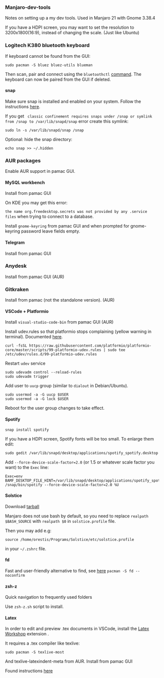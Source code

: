 ### Manjaro-dev-tools

Notes on setting up a my dev tools. Used in Manjaro 21 with Gnome 3.38.4

If you have a HDPI screen, you may want to set the resolution to 3200x1800(16:9), instead of changing the scale. (Just like Ubuntu)

### Logitech K380 bluetooth keyboard
If keyboard cannot be found from the GUI:

```
sudo pacman -S bluez bluez-utils blueman
```
Then scan, pair and connect using the ```bluetoothctl``` [command](https://wiki.archlinux.org/title/Bluetooth#Pairing).
The keyboard can now be paired from the GUI if deleted.

#### snap

Make sure snap is installed and enabled on your system. Follow the instructions [here](https://snapcraft.io/docs/installing-snap-on-manjaro-linux).

If you get ``` classic confinement requires snaps under /snap or symlink from /snap to /var/lib/snapd/snap``` error create this symlink:

```
sudo ln -s /var/lib/snapd/snap /snap

```

Optional: hide the snap directory:

```
echo snap >> ~/.hidden
```

### AUR packages
Enable AUR support in pamac GUI.

#### MySQL workbench
Install from pamac GUI

On KDE you may get this error:

```the name org.freedesktop.secrets was not provided by any .service files``` when trying to connect to a database.

Install ```gnome-keyring``` from pamac GUI and when prompted for gnome-keyring password leave fields empty.

#### Telegram
Install from pamac GUI

### Anydesk
Install from pamac GUI (AUR)

### Gitkraken
Install from pamac (not the standalone version). (AUR)

#### VSCode + Platformio
Install ```visual-studio-code-bin``` from pamac GUI (AUR)

Install udev.rules so that platformio stops complaining (yellow warning in terminal). Documented [here](https://docs.platformio.org/en/latest/faq.html#platformio-udev-rules).

```
curl -fsSL https://raw.githubusercontent.com/platformio/platformio-core/master/scripts/99-platformio-udev.rules | sudo tee /etc/udev/rules.d/99-platformio-udev.rules
```

Restart ```udev``` service

```
sudo udevadm control --reload-rules
sudo udevadm trigger
```

Add user to ```uucp``` group (similar to ```dialout``` in Debian/Ubuntu).
```
sudo usermod -a -G uucp $USER
sudo usermod -a -G lock $USER
```
Reboot for the user group changes to take effect.

#### Spotify
```
snap install spotify
```
If you have a HDPI screen, Spotify fonts will be too small. To enlarge them edit:
```
sudo gedit /var/lib/snapd/desktop/applications/spotify_spotify.desktop
```
Add ```--force-device-scale-factor=2.0``` (or 1.5 or whatever scale factor you want) to the ```Exec``` line:
```
Exec=env BAMF_DESKTOP_FILE_HINT=/var/lib/snapd/desktop/applications/spotify_spotify.desktop /snap/bin/spotify --force-device-scale-factor=2.0 %U
```

#### Solstice

Download [tarball](https://www.meso-star.com/projects/solstice/downloads/Solstice-0.9.0-GNU-Linux64.tar.gz)

Manjaro does not use bash by default, so you need to replace ```realpath $BASH_SOURCE``` with ```realpath $0``` in ```solstice.profile``` file.

Then you may add e.g:

```source /home/orestis/Programs/Solstice/etc/solstice.profile```

in your ```~/.zshrc``` file.

#### fd

Fast and user-friendly alternative to find, see [here](https://github.com/sharkdp/fd)
```pacman -S fd --noconfirm```

#### zsh-z

Quick navigation to frequently used folders

Use ```zsh-z.sh``` script to install.


#### Latex

In order to edit and preview .tex documents in VSCode, install the [Latex Workshop](https://marketplace.visualstudio.com/items?itemName=James-Yu.latex-workshop) extension .

It requires a .tex compiler like texlive:

```sudo pacman -S texlive-most```

And texlive-latexindent-meta from AUR. Install from pamac GUI

Found instructions [here](https://gist.github.com/niklaskeerl/c66ca62e11907be01f13ef780e313403)
